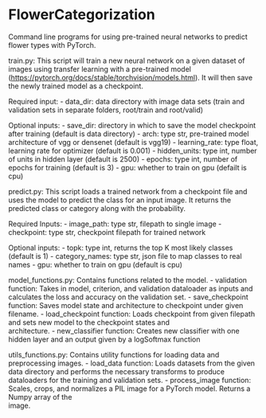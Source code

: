 # FlowerCategorization
Command line programs for using pre-trained neural networks to predict flower types with PyTorch.

train.py:
This script will train a new neural network on a given dataset of images using transfer learning
with a pre-trained model (https://pytorch.org/docs/stable/torchvision/models.html). It will then save the newly trained model as a checkpoint.

Required input:     - data_dir: data directory with image data sets (train and validation sets in separate folders,
                      root/train and root/valid)

Optional inputs:    - save_dir: directory in which to save the model checkpoint after training (default is data directory)
                    - arch: type str, pre-trained model architecture of vgg or densenet (default is vgg19)
                    - learning_rate: type float, learning rate for optimizer (default is 0.001)
                    - hidden_units: type int, number of units in hidden layer (default is 2500)
                    - epochs: type int, number of epochs for training (default is 3)
                    - gpu: whether to train on gpu (defailt is cpu)
                    
predict.py:
This script loads a trained network from a checkpoint file and uses the model to 
predict the class for an input image. It returns the predicted class or category along with 
the probability.

Required Inputs:    - image_path: type str, filepath to single image
                    - checkpoint: type str, checkpoint filepath for trained network

Optional inputs:    - topk: type int, returns the top K most likely classes (default is 1)
                    - category_names: type str, json file to map classes to real names
                    - gpu: whether to train on gpu (default is cpu)
                    
model_functions.py:
Contains functions related to the model.
    - validation function: Takes in model, criterion, and validation dataloader as inputs 
      and calculates the loss and accuracy on the validation set.
    - save_checkpoint function: Saves model state and architecture to checkpoint under given filename.
    - load_checkpoint function: Loads checkpoint from given filepath and sets new model to the checkpoint states and        
      architecture.
    - new_classifier function: Creates new classifier with one hidden layer and an output given by a logSoftmax function

utils_functions.py:
Contains utility functions for loading data and preprocessing images.
    - load_data function: Loads datasets from the given data directory and performs the necessary transforms to produce
      dataloaders for the training and validation sets.
    - process_image function: Scales, crops, and normalizes a PIL image for a PyTorch model. Returns a Numpy array of the   
      image.
